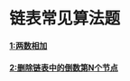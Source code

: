 # 链表常见算法题
#### [1:两数相加](https://github.com/Carpe-Wang/Interview/blob/main/%E6%95%B0%E6%8D%AE%E7%BB%93%E6%9E%84/%E9%93%BE%E8%A1%A8/leetcode/%E4%B8%A4%E6%95%B0%E7%9B%B8%E5%8A%A0.md)

#### [2:删除链表中的倒数第N个节点](https://github.com/Carpe-Wang/Interview/blob/main/%E6%95%B0%E6%8D%AE%E7%BB%93%E6%9E%84/%E9%93%BE%E8%A1%A8/leetcode/%E5%88%A0%E9%99%A4%E9%93%BE%E8%A1%A8%E4%B8%AD%E7%9A%84%E5%80%92%E6%95%B0%E7%AC%ACN%E4%B8%AA%E8%8A%82%E7%82%B9)
